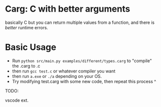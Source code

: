 # Carg: C with better arguments

basically C but you can return multiple values from a function, and there is *better* runtime errors.

# Basic Usage
- Run `python src/main.py examples/different/types.carg` to "compile" the .carg to .c
- then run `gcc test.c` or whatever compiler you want
- then run `a.exe` or `./a` depending on your OS.
- Try modifying test.carg with some new code, then repeat this process ^


TODO:

vscode ext.